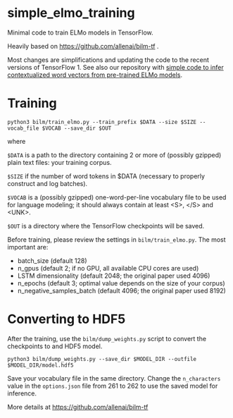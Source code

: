 # simple_elmo_training
Minimal code to train ELMo models in TensorFlow.

Heavily based on https://github.com/allenai/bilm-tf .

Most changes are simplifications and updating the code to the recent versions of TensorFlow 1.
See also our repository with [simple code to infer contextualized word vectors from pre-trained ELMo models](https://github.com/ltgoslo/simple_elmo).

# Training

`python3 bilm/train_elmo.py --train_prefix $DATA --size $SIZE --vocab_file $VOCAB --save_dir $OUT`

where

`$DATA` is a path to the directory containing 2 or more of (possibly gzipped) plain text files: your training corpus.

`$SIZE` if the number of word tokens in $DATA (necessary to properly construct and log batches).

`$VOCAB` is a (possibly gzipped) one-word-per-line vocabulary file to be used for language modeling; it should always contain at least \<S\>, \</S\> and \<UNK\>.

`$OUT` is a directory where the TensorFlow checkpoints will be saved.


Before training, please review the settings in `bilm/train_elmo.py`. The most important are:
- batch_size (default 128)
- n_gpus (default 2; if no GPU, all available CPU cores are used)
- LSTM dimensionality (default 2048; the original paper used 4096)
- n_epochs (default 3; optimal value depends on the size of your corpus)
- n_negative_samples_batch (default 4096; the original paper used 8192)

# Converting to HDF5

After the training, use the `bilm/dump_weights.py` script to convert the checkpoints to and HDF5 model.

`python3 bilm/dump_weights.py --save_dir $MODEL_DIR --outfile $MODEL_DIR/model.hdf5`

Save your vocabulary file in the same directory.
Change the `n_characters` value in the `options.json` file from 261 to 262 to use the saved model for inference.

More details at https://github.com/allenai/bilm-tf

